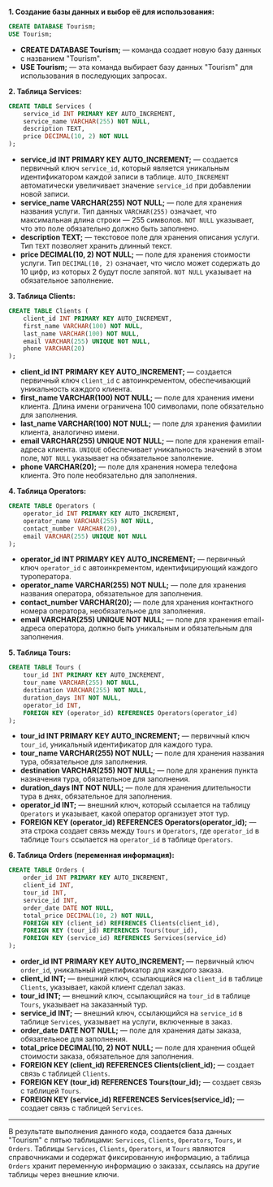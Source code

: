 **1. Создание базы данных и выбор её для использования:**

```sql
CREATE DATABASE Tourism;
USE Tourism;
```

- **CREATE DATABASE Tourism;** — команда создает новую базу данных с названием "Tourism".
- **USE Tourism;** — эта команда выбирает базу данных "Tourism" для использования в последующих запросах.

**2. Таблица Services:**

```sql
CREATE TABLE Services (
    service_id INT PRIMARY KEY AUTO_INCREMENT,
    service_name VARCHAR(255) NOT NULL,
    description TEXT,
    price DECIMAL(10, 2) NOT NULL
);
```

- **service_id INT PRIMARY KEY AUTO_INCREMENT;** — создается первичный ключ `service_id`, который является уникальным идентификатором каждой записи в таблице. `AUTO_INCREMENT` автоматически увеличивает значение `service_id` при добавлении новой записи.
- **service_name VARCHAR(255) NOT NULL;** — поле для хранения названия услуги. Тип данных `VARCHAR(255)` означает, что максимальная длина строки — 255 символов. `NOT NULL` указывает, что это поле обязательно должно быть заполнено.
- **description TEXT;** — текстовое поле для хранения описания услуги. Тип `TEXT` позволяет хранить длинный текст.
- **price DECIMAL(10, 2) NOT NULL;** — поле для хранения стоимости услуги. Тип `DECIMAL(10, 2)` означает, что число может содержать до 10 цифр, из которых 2 будут после запятой. `NOT NULL` указывает на обязательное заполнение.

**3. Таблица Clients:**

```sql
CREATE TABLE Clients (
    client_id INT PRIMARY KEY AUTO_INCREMENT,
    first_name VARCHAR(100) NOT NULL,
    last_name VARCHAR(100) NOT NULL,
    email VARCHAR(255) UNIQUE NOT NULL,
    phone VARCHAR(20)
);
```

- **client_id INT PRIMARY KEY AUTO_INCREMENT;** — создается первичный ключ `client_id` с автоинкрементом, обеспечивающий уникальность каждого клиента.
- **first_name VARCHAR(100) NOT NULL;** — поле для хранения имени клиента. Длина имени ограничена 100 символами, поле обязательно для заполнения.
- **last_name VARCHAR(100) NOT NULL;** — поле для хранения фамилии клиента, аналогично имени.
- **email VARCHAR(255) UNIQUE NOT NULL;** — поле для хранения email-адреса клиента. `UNIQUE` обеспечивает уникальность значений в этом поле, `NOT NULL` указывает на обязательное заполнение.
- **phone VARCHAR(20);** — поле для хранения номера телефона клиента. Это поле необязательно для заполнения.

**4. Таблица Operators:**

```sql
CREATE TABLE Operators (
    operator_id INT PRIMARY KEY AUTO_INCREMENT,
    operator_name VARCHAR(255) NOT NULL,
    contact_number VARCHAR(20),
    email VARCHAR(255) UNIQUE NOT NULL
);
```

- **operator_id INT PRIMARY KEY AUTO_INCREMENT;** — первичный ключ `operator_id` с автоинкрементом, идентифицирующий каждого туроператора.
- **operator_name VARCHAR(255) NOT NULL;** — поле для хранения названия оператора, обязательное для заполнения.
- **contact_number VARCHAR(20);** — поле для хранения контактного номера оператора, необязательное для заполнения.
- **email VARCHAR(255) UNIQUE NOT NULL;** — поле для хранения email-адреса оператора, должно быть уникальным и обязательным для заполнения.

**5. Таблица Tours:**

```sql
CREATE TABLE Tours (
    tour_id INT PRIMARY KEY AUTO_INCREMENT,
    tour_name VARCHAR(255) NOT NULL,
    destination VARCHAR(255) NOT NULL,
    duration_days INT NOT NULL,
    operator_id INT,
    FOREIGN KEY (operator_id) REFERENCES Operators(operator_id)
);
```

- **tour_id INT PRIMARY KEY AUTO_INCREMENT;** — первичный ключ `tour_id`, уникальный идентификатор для каждого тура.
- **tour_name VARCHAR(255) NOT NULL;** — поле для хранения названия тура, обязательное для заполнения.
- **destination VARCHAR(255) NOT NULL;** — поле для хранения пункта назначения тура, обязательное для заполнения.
- **duration_days INT NOT NULL;** — поле для хранения длительности тура в днях, обязательное для заполнения.
- **operator_id INT;** — внешний ключ, который ссылается на таблицу `Operators` и указывает, какой оператор организует этот тур.
- **FOREIGN KEY (operator_id) REFERENCES Operators(operator_id);** — эта строка создает связь между `Tours` и `Operators`, где `operator_id` в таблице `Tours` ссылается на `operator_id` в таблице `Operators`.

**6. Таблица Orders (переменная информация):**

```sql
CREATE TABLE Orders (
    order_id INT PRIMARY KEY AUTO_INCREMENT,
    client_id INT,
    tour_id INT,
    service_id INT,
    order_date DATE NOT NULL,
    total_price DECIMAL(10, 2) NOT NULL,
    FOREIGN KEY (client_id) REFERENCES Clients(client_id),
    FOREIGN KEY (tour_id) REFERENCES Tours(tour_id),
    FOREIGN KEY (service_id) REFERENCES Services(service_id)
);
```

- **order_id INT PRIMARY KEY AUTO_INCREMENT;** — первичный ключ `order_id`, уникальный идентификатор для каждого заказа.
- **client_id INT;** — внешний ключ, ссылающийся на `client_id` в таблице `Clients`, указывает, какой клиент сделал заказ.
- **tour_id INT;** — внешний ключ, ссылающийся на `tour_id` в таблице `Tours`, указывает на заказанный тур.
- **service_id INT;** — внешний ключ, ссылающийся на `service_id` в таблице `Services`, указывает на услуги, включенные в заказ.
- **order_date DATE NOT NULL;** — поле для хранения даты заказа, обязательное для заполнения.
- **total_price DECIMAL(10, 2) NOT NULL;** — поле для хранения общей стоимости заказа, обязательное для заполнения.
- **FOREIGN KEY (client_id) REFERENCES Clients(client_id);** — создает связь с таблицей `Clients`.
- **FOREIGN KEY (tour_id) REFERENCES Tours(tour_id);** — создает связь с таблицей `Tours`.
- **FOREIGN KEY (service_id) REFERENCES Services(service_id);** — создает связь с таблицей `Services`.

---

В результате выполнения данного кода, создается база данных "Tourism" с пятью таблицами: `Services`, `Clients`, `Operators`, `Tours`, и `Orders`. Таблицы `Services`, `Clients`, `Operators`, и `Tours` являются справочниками и содержат фиксированную информацию, а таблица `Orders` хранит переменную информацию о заказах, ссылаясь на другие таблицы через внешние ключи.
